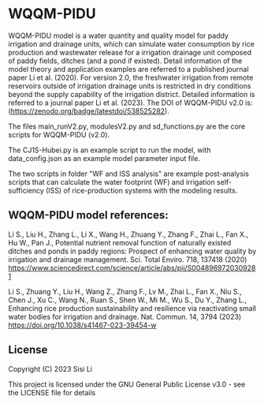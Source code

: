 # WQQM-PIDU

WQQM-PIDU model is a water quantity and quality model for paddy irrigation and drainage units, which can simulate water consumption by rice production and wastewater release for a irrigation drainage unit composed of paddy fields, ditches (and a pond if existed). Detail information of the model theory and application examples are referred to a published journal paper Li et al. (2020). For version 2.0, the freshwater irrigation from remote reservoirs outside of irrigation drainage units is restricted in dry conditions beyond the supply capability of the irrigation district. Detailed information is referred to a journal paper Li et al. (2023). The DOI of WQQM-PIDU v2.0 is: (https://zenodo.org/badge/latestdoi/538525282).

The files main_runV2.py, modulesV2.py and sd_functions.py are the core scripts for WQQM-PIDU (v2.0).

The CJ1S-Hubei.py is an example script to run the model, with data_config.json as an example model parameter input file.

The two scripts in folder "WF and ISS analysis" are example post-analysis scripts that can calculate the water footprint (WF) and irrigation self-sufficiency (ISS) of rice-production systems with the modeling results.

## WQQM-PIDU model references:
Li S., Liu H., Zhang L., Li X., Wang H., Zhuang Y., Zhang F., Zhai L., Fan X., Hu W., Pan J., Potential nutrient removal function of naturally existed ditches and ponds in paddy regions: Prospect of enhancing water quality by irrigation and drainage management. Sci. Total Enviro. 718, 137418 (2020)
https://www.sciencedirect.com/science/article/abs/pii/S0048969720309281

Li S., Zhuang Y., Liu H., Wang Z., Zhang F., Lv M., Zhai L., Fan X., Niu S., Chen J., Xu C., Wang N., Ruan S., Shen W., Mi M., Wu S., Du Y., Zhang L., Enhancing rice production sustainability and resilience via reactivating small water bodies for irrigation and drainage. Nat. Commun. 14, 3794 (2023)
https://doi.org/10.1038/s41467-023-39454-w

## License
Copyright (C) 2023 Sisi Li

This project is licensed under the GNU General Public License v3.0 - see the LICENSE file for details
